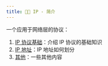 ```yaml
---
title: 👨‍🔧 IP - 简介
---
```


一个应用于网络层的协议：

1. [IP 协议基础](/interview/network/ip/ip-basic)：介绍 IP 协议的基础知识
2. [IP 地址](/interview/network/ip/ip-address)：IP 地址如何划分
3. [其他](/interview/network/ip/other)：一些其他内容
